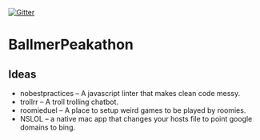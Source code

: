 [![Gitter](https://badges.gitter.im/mikelduffy/BallmerPeakathon.svg)](https://gitter.im/mikelduffy/BallmerPeakathon?utm_source=badge&utm_medium=badge&utm_campaign=pr-badge)

# BallmerPeakathon

## Ideas
* nobestpractices – A javascript linter that makes clean code messy.
* trollrr – A troll trolling chatbot.
* roomieduel – A place to setup weird games to be played by roomies.
* NSLOL – a native mac app that changes your hosts file to point google domains to bing.
